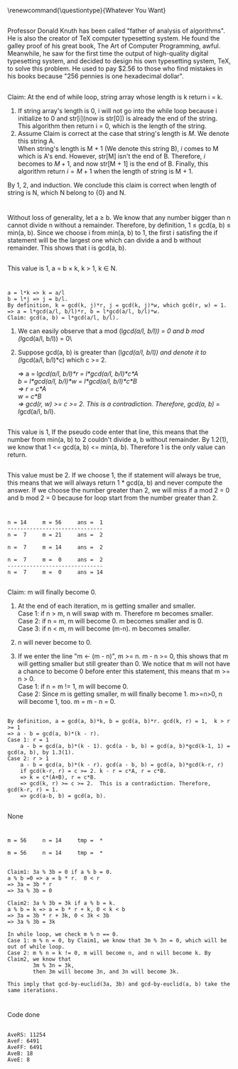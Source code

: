 
<!--
TODO: 1.1(1), 1.4(4), 1.5(*), 1.6(*), 1.7(*) 
-->

\renewcommand{\questiontype}{Whatever You Want}

##

Professor Donald Knuth has been called "father of analysis of algorithms". He is also the
creator of TeX computer typesetting system. He found the galley proof of his great book,
The Art of Computer Programming, awful. Meanwhile, he saw for the first time the output
of high-quality digital typesetting system, and decided to design his own typesetting system,
TeX, to solve this problem. He used to pay $2.56 to those who find mistakes in his books
because "256 pennies is one hexadecimal dollar".



##
    
Claim: At the end of while loop, string array whose length is k return i = k.

1.  If string array's length is 0, i will not go into the while loop because
    i initialize to 0 and str\[i\]\(now is str\[0\]\) is already the end of the string.
    This algorithm then return i = 0, which is the length of the string.
2.  Assume Claim is correct at the case that string's length is $M$. We denote this string A.  
    When string's length is M + 1 (We denote this string B), $i$ comes to M which is
    A's end. However, str\[M\] isn't the end of B. Therefore, $i$ becomes to $M + 1$, and
    now str\[M + 1\] is the end of B. Finally, this algorithm return $i = M + 1$ when 
    the length of string is M + 1.

By 1, 2, and induction. We conclude this claim is correct when length of string 
is N, which N belong to {0} and N.

#

##

Without loss of generality, let a $\geq$ b. We know that any number bigger than n cannot
divide n without a remainder. Therefore, by definition, 1 $\leq$ gcd(a, b) $\leq$ min(a, b).
Since we choose i from min(a, b) to 1, the first i satisfing the if statement will be
the largest one which can divide a and b without remainder. This shows that i is gcd(a, b).


##

This value is 1, a = b $\times$ k, k > 1, k $\in$ N.

#

##

    a = l*k => k = a/l  
    b = l*j => j = b/l.  
    By definition, k = gcd(k, j)*r, j = gcd(k, j)*w, which gcd(r, w) = 1.  
    => a = l*gcd(a/l, b/l)*r, b = l*gcd(a/l, b/l)*w.  
    Claim: gcd(a, b) = l*gcd(a/l, b/l).  

1.  We can easily observe that a mod (l*gcd(a/l, b/l)) = 0 and b mod (l*gcd(a/l, b/l)) = 0\
2.  Suppose gcd(a, b) is greater than (l*gcd(a/l, b/l)) and denote it to (l*gcd(a/l, b/l)\*c) which c >= 2.  

    => a = l*gcd(a/l, b/l)\*r = l\*gcd(a/l, b/l)\*c\*A   
    b = l\*gcd(a/l, b/l)\*w = l\*gcd(a/l, b/l)\*c\*B  
    => r = c\*A  
    w = c\*B  
    => gcd(r, w) >= c >= 2. This is a contradiction. Therefore, gcd(a, b) = l*gcd(a/l, b/l).  

##

This value is 1, If the pseudo code enter that line, this means that the number from min(a, b) to 
2 couldn't divide a, b without remainder. By 1.2(1), we know that 1 <= gcd(a, b) <= min(a, b). 
Therefore 1 is the only value can return.

##

This value must be 2. If we choose 1, the if statement will always be true, this means that we 
will always return 1 * gcd(a, b) and never compute the answer. If we choose the number greater 
than 2, we will miss if a mod 2 = 0 and b mod 2 = 0 because for loop start from the number greater
than 2.

#

##
    
    n = 14     m = 56     ans =  1
    ------------------------------
    n =  7     m = 21     ans =  2

    n =  7     m = 14     ans =  2

    n =  7     m =  0     ans =  2
    ------------------------------
    n =  7     m =  0     ans = 14 

##

Claim: m will finally become 0.
1.  At the end of each iteration, m is getting smaller and smaller.  
    Case 1: if n \> m, n will swap with m. Therefore m becomes smaller.  
    Case 2: if n = m, m will become 0. m becomes smaller and is 0.  
    Case 3: if n < m, m will become (m-n). m becomes smaller.
2.  n will never become to 0.

3.  If we enter the line "m <- (m - n)", m >= n. m - n >= 0, this shows that m will getting
    smaller but still greater than 0. We notice that m will not have a chance to become 0
    before enter this statement, this means that m >= n > 0.  
    Case 1: if n = m != 1, m will become 0.  
    Case 2: Since m is getting smaller, m will finally become 1. m>=n>0, n will become 1, too. 
    m = m - n = 0.


##

    By definition, a = gcd(a, b)*k, b = gcd(a, b)*r. gcd(k, r) = 1,  k > r >= 1  
    => a - b = gcd(a, b)*(k - r).
    Case 1: r = 1
        a - b = gcd(a, b)*(k - 1). gcd(a - b, b) = gcd(a, b)*gcd(k-1, 1) = gcd(a, b), by 1.3(1).
    Case 2: r > 1
        a - b = gcd(a, b)*(k - r). gcd(a - b, b) = gcd(a, b)*gcd(k-r, r)
        if gcd(k-r, r) = c >= 2. k - r = c*A, r = c*B.
        => k = c*(A+B), r = c*B.
        => gcd(k, r) >= c >= 2.  This is a contradiction. Therefore, gcd(k-r, r) = 1.
        => gcd(a-b, b) = gcd(a, b).

##

None


          
#

##

    m = 56     n = 14     tmp =  *

    m = 56     n = 14     tmp =  *

##

    Claim1: 3a % 3b = 0 if a % b = 0.  
    a % b =0 => a = b * r.  0 < r
    => 3a = 3b * r   
    => 3a % 3b = 0  

    Claim2: 3a % 3b = 3k if a % b = k.
    a % b = k => a = b * r + k, 0 < k < b 
    => 3a = 3b * r + 3k, 0 < 3k < 3b
    => 3a % 3b = 3k

    In while loop, we check m % n == 0. 
    Case 1: m % n = 0, by Claim1, we know that 3m % 3n = 0, which will be out of while loop.
    Case 2: m % n = k != 0, m will become n, and n will become k. By Claim2, we know that 
            3m % 3n = 3k, 
            then 3m will become 3n, and 3n will become 3k.

    This imply that gcd-by-euclid(3a, 3b) and gcd-by-euclid(a, b) take the same iterations.


##



#

##

Code done

##

    AveRS: 11254
    AveF: 6491
    AveFF: 6491
    AveB: 18
    AveE: 8
